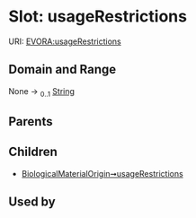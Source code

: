 
# Slot: usageRestrictions



URI: [EVORA:usageRestrictions](https://evora-project.eu/usageRestrictions)


## Domain and Range

None &#8594;  <sub>0..1</sub> [String](types/String.md)

## Parents


## Children

 *  [BiologicalMaterialOrigin➞usageRestrictions](BiologicalMaterialOrigin_usageRestrictions.md)

## Used by


